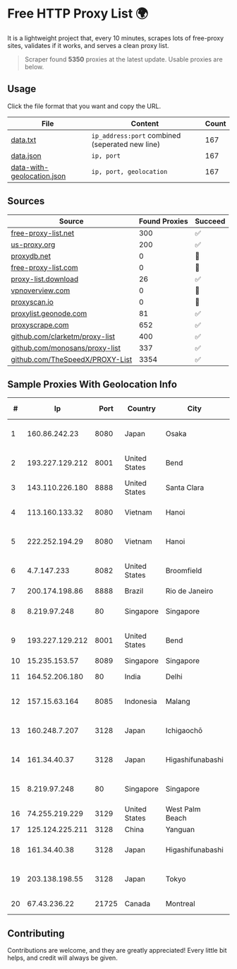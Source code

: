 
# Free HTTP Proxy List 🌍

It is a lightweight project that, every 10 minutes, scrapes lots of free-proxy sites, validates if it works, and serves a clean proxy list.


> Scraper found **5350** proxies at the latest update. Usable proxies are below.

## Usage

Click the file format that you want and copy the URL.


|File|Content|Count|
|----|-------|-----|
|[data.txt](https://raw.githubusercontent.com/themiralay/Proxy-List-World/master/data.txt)|`ip_address:port` combined (seperated new line)|167|
|[data.json](https://raw.githubusercontent.com/themiralay/Proxy-List-World/master/data.json)|`ip, port`|167|
|[data-with-geolocation.json](https://raw.githubusercontent.com/themiralay/Proxy-List-World/master/data-with-geolocation.json)|`ip, port, geolocation`|167|

## Sources

|Source|Found Proxies|Succeed|
|------|-------------|-------|
|[free-proxy-list.net](https://free-proxy-list.net)|300|✅|
|[us-proxy.org](https://www.us-proxy.org)|200|✅|
|[proxydb.net](http://proxydb.net)|0|🚫|
|[free-proxy-list.com](https://free-proxy-list.com/?page=&port=&type%5B%5D=http&type%5B%5D=https&up_time=0&search=Search)|0|🚫|
|[proxy-list.download](https://www.proxy-list.download/HTTP)|26|✅|
|[vpnoverview.com](https://vpnoverview.com/privacy/anonymous-browsing/free-proxy-servers)|0|🚫|
|[proxyscan.io](https://www.proxyscan.io)|0|🚫|
|[proxylist.geonode.com](https://proxylist.geonode.com/api/proxy-list?limit=300&page=1&sort_by=lastChecked&sort_type=desc&protocols=http,https)|81|✅|
|[proxyscrape.com](https://api.proxyscrape.com/v2/?request=displayproxies&protocol=http&timeout=10000&country=all&ssl=all&anonymity=all)|652|✅|
|[github.com/clarketm/proxy-list](https://raw.githubusercontent.com/clarketm/proxy-list/master/proxy-list-raw.txt)|400|✅|
|[github.com/monosans/proxy-list](https://raw.githubusercontent.com/monosans/proxy-list/main/proxies/http.txt)|337|✅|
|[github.com/TheSpeedX/PROXY-List](https://raw.githubusercontent.com/TheSpeedX/PROXY-List/master/http.txt)|3354|✅|


## Sample Proxies With Geolocation Info

|#|Ip|Port|Country|City|Internet Service Provider|
|-|--|----|-------|----|-------------------------|
|1|160.86.242.23|8080|Japan|Osaka|Sony Network Communications Inc|
|2|193.227.129.212|8001|United States|Bend|Tier.Net Technologies LLC|
|3|143.110.226.180|8888|United States|Santa Clara|DigitalOcean, LLC|
|4|113.160.133.32|8080|Vietnam|Hanoi|VietNam Post and Telecom Corporation|
|5|222.252.194.29|8080|Vietnam|Hanoi|VietNam Post and Telecom Corporation|
|6|4.7.147.233|8082|United States|Broomfield|Level 3 Communications, Inc.|
|7|200.174.198.86|8888|Brazil|Rio de Janeiro|Claro S.A|
|8|8.219.97.248|80|Singapore|Singapore|Alibaba Cloud (Singapore) Private Limited|
|9|193.227.129.212|8001|United States|Bend|Tier.Net Technologies LLC|
|10|15.235.153.57|8089|Singapore|Singapore|OVH Hosting|
|11|164.52.206.180|80|India|Delhi|E2E Networks Limited|
|12|157.15.63.164|8085|Indonesia|Malang|PT Anugerah Media Data Nusantara|
|13|160.248.7.207|3128|Japan|Ichigaochō|NTT PC Communications, Inc.|
|14|161.34.40.37|3128|Japan|Higashifunabashi|NTT PC Communications, Inc.|
|15|8.219.97.248|80|Singapore|Singapore|Alibaba Cloud (Singapore) Private Limited|
|16|74.255.219.229|3129|United States|West Palm Beach|AT&T Corp.|
|17|125.124.225.211|3128|China|Yanguan|Chinanet|
|18|161.34.40.38|3128|Japan|Higashifunabashi|NTT PC Communications, Inc.|
|19|203.138.198.55|3128|Japan|Tokyo|NTT PC Communications, Inc.|
|20|67.43.236.22|21725|Canada|Montreal|GloboTech Communications|



## Contributing

Contributions are welcome, and they are greatly appreciated! Every
little bit helps, and credit will always be given.


